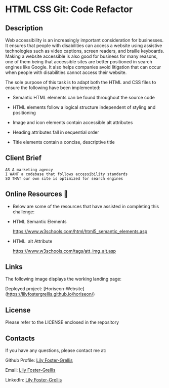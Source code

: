 # HTML CSS Git: Code Refactor

## Description

Web accessibility is an increasingly important consideration for businesses. It ensures that people with disabilities can access a website using assistive technologies such as video captions, screen readers, and braille keyboards. Making a website accessible is also good for business for many reasons, one of them being that accessible sites are better positioned in search engines like Google. It also helps companies avoid litigation that can occur when people with disabilities cannot access their website.

The sole purpose of this task is to adapt both the HTML and CSS files to ensure the following have been implemented:

- Semantic HTML elements can be found throughout the source code

- HTML elements follow a logical structure independent of styling and positioning

- Image and icon elements contain accessible alt attributes

- Heading attributes fall in sequential order

- Title elements contain a concise, descriptive title

## Client Brief

```
AS A marketing agency
I WANT a codebase that follows accessibility standards
SO THAT our own site is optimized for search engines
```

## Online Resources 📖

- Below are some of the resources that have assisted in completing this challenge:

- HTML Semantic Elements

  https://www.w3schools.com/html/html5_semantic_elements.asp

- HTML <img> alt Attribute

  https://www.w3schools.com/tags/att_img_alt.asp

## Links

The following image displays the working landing page: 

Deployed project: [Horiseon-Website] (https://lilyfostergrellis.github.io/horiseon/)

## License 
Please refer to the LICENSE enclosed in the repository

## Contacts

If you have any questions, please contact me at: 
 
Github Profile: [Lily Foster-Grellis](https://github.com/Lilyfostergrellis)  

Email: [Lily Foster-Grellis](mailto:lilyfostergrellis@gmail.com) 

LinkedIn: [Lily Foster-Grellis](https://www.linkedin.com/in/lily-foster-grellis-l-i-o-n-7ba9751a4/)
